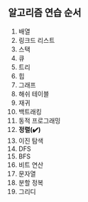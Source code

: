 ## 알고리즘 연습 순서
1. 배열
2. 링크드 리스트
3. 스택
4. 큐
5. 트리
6. 힙
7. 그래프
8. 해쉬 테이블
9. 재귀
10. 백트래킹
11. 동적 프로그래밍
12. **정렬(:heavy_check_mark:)**
13. 이진 탐색
14. DFS
15. BFS
16. 비트 연산
17. 문자열
18. 분할 정복
19. 그리디
